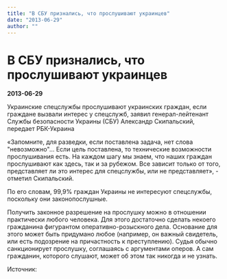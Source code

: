 ```yaml
---
title: "В СБУ признались, что прослушивают украинцев"
date: "2013-06-29"
author: ""
---
```


# В СБУ признались, что прослушивают украинцев

**2013-06-29** 

Украинские спецслужбы прослушивают украинских граждан, если граждане вызвали интерес у спецслужб, заявил генерал-лейтенант Службы безопасности Украины (СБУ) Александр Скипальский, передает РБК-Украина

[ ](http://news.mail.ru/inworld/ukraina/global/112/politics/13688707/gallery/)

«Запомните, для разведки, если поставлена задача, нет слова "невозможно"... Если цель поставлена, то технические возможности прослушивания есть. На каждом шагу мы знаем, что наших граждан прослушивают как здесь, так и за рубежом. Все зависит только от того, представляет ли это интерес для спецслужбы, или не представляет», - отметил Скипальский.

По его словам, 99,9% граждан Украины не интересуют спецслужбы, поскольку они законопослушные.

Получить законное разрешение на прослушку можно в отношении практически любого человека. Для этого достаточно сделать некоего гражданина фигурантом оперативно-розыскного дела. Основание для этого может быть придумано любое (например, он важный свидетель, или есть подозрение на причастность к преступлению). Судья обычно санкционирует прослушку, соглашаясь с аргументами оперов. А сам гражданин, которого слушают, может об этом так никогда и не узнать.

Источник: